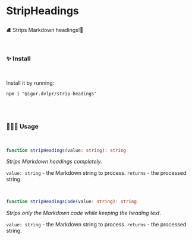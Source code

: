 # StripHeadings

⛸ Strips Markdown headings!🏹

<br>

### ✨ Install

<br>

Install it by running:

```shell
npm i "@igor.dvlpr/strip-headings"
```

<br>
<br>

### 🕵🏼‍♂️ Usage

<br>

```ts
function stripHeadings(value: string): string
```

_Strips Markdown headings completely._

`value: string` - the Markdown string to process.
`returns` - the processed string.

<br>

```ts
function stripHeadingsCode(value: string): string
```

_Strips only the Markdown code while keeping the heading text._

`value: string` - the Markdown string to process.
`returns` - the processed string.
